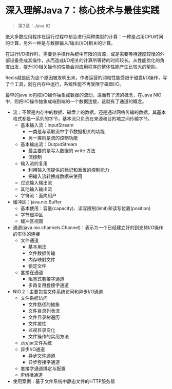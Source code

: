 #   深入理解Java 7：核心技术与最佳实践

>   第3章：Java IO

绝大多数应用程序在运行过程中都会进行两种类型的计算：一种是占用CPU时间的计算，另外一种是与数据输入/输出(I/O)相关的计算。

在进行I/O操作时，需要竞争操作系统中有限的资源，或是需要等待速度较慢的外部设备完成其操作，从而造成I/O相关的计算所等待的时间较长。从性能优化的角度出发，提升I/O相关操作的性能会对应用程序的整体性能产生比较大的帮助。

Redis就是因为这个原因被发明出来，作者运营的网站性能受限于磁盘I/O操作，写了个工具，就在内存中运行，系统性能不再受限于磁盘I/O。

最早的java.io包把I/O操作抽象成数据的流动，进而有了流的概念，在Java NIO中，则把I/O操作抽象成端到端的一个数据连接，这就有了通道的概念。

-   流：不管是内存中的数据、磁盘上的数据，还是通过网络传输的数据，其基本格式都是一系列的字节，基本流只负责在来源和目的地之间传输字节。
    -   基本输入流：InputStream
        -   一类是与读取流中字节数据相关的功能
        -   另一类则是流的控制功能
    -   基本输出流：OutputStream
        -   最主要的是写入数据的 write 方法
        -   流控制
    -   输入流的复用
        -   利用输入流提供的标记和重置的控制能力
        -   把输入流转换成数据来使用
    -   过滤输入输出流
    -   其他输入输出流
    -   字符流：面向用户
-   缓冲区：java.nio.Buffer
    -   基本使用：容量(capacity)、读写限制(limit)和读写位置(position)
    -   字节缓冲区
    -   缓冲区视图
-   通道(java.nio.channels.Channel)：表示为一个已经建立好的到支持I/O操作的实体的连接
    -   文件通道
        -   基本用法
        -   文件数据传输
        -   内存映射文件
        -   锁定文件
    -   套接在通道
        -   阻塞式套接字通道
        -   多路复用套接字通道
-   NIO.2：主要包含文件系统访问和异步I/O通道
    -   文件系统访问
        -   文件路径的抽象
        -   文件目录列表流
        -   文件目录树遍历
        -   文件属性
        -   监视目录变化
        -   文件操作的实用方法
    -   zip/jar文件系统
    -   异步I/O通道
        -   异步文件通道
        -   异步套接字通道
    -   套接字通道绑定与配置
    -   IP组播通道
-   使用案例：基于文件系统中静态文件的HTTP服务器
